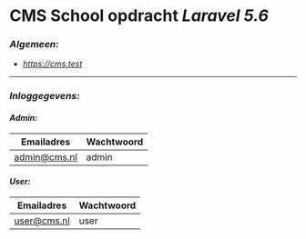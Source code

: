 
<h1>CMS School opdracht <i>Laravel 5.6<i></h1>  
<h3>Algemeen:</h3>  


 - https://cms.test

<hr>
<h3>Inloggegevens:</h3>  

<h4>Admin:</h4>

|Emailadres|Wachtwoord|
|--|--|
|admin@cms.nl|admin|
<h4>User:</h4>

|Emailadres|Wachtwoord|
|--|--|
|user@cms.nl|user|


